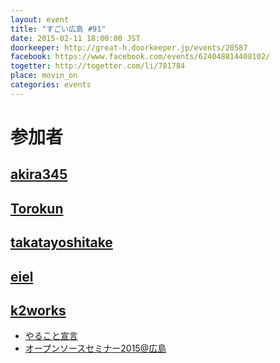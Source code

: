 ```yaml
---
layout: event
title: "すごい広島 #91"
date: 2015-02-11 18:00:00 JST
doorkeeper: http://great-h.doorkeeper.jp/events/20587
facebook: https://www.facebook.com/events/624048814408102/
togetter: http://togetter.com/li/781784
place: movin_on
categories: events
---
```


# 参加者


## [akira345](https://github.com/akira345)


## [Torokun](https://github.com/Torokun)


## [takatayoshitake](http://twitter.com/takatayoshitake)


## [eiel](https://github.com/eiel)


## [k2works](https://github.com/k2works)

* [やること宣言](https://github.com/great-h/great-h.github.io/issues/1532)
* [オープンソースセミナー2015@広島](http://www.slideshare.net/kakimomokuri/2015-44664587)
